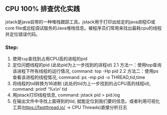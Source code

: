 ## CPU 100% 排查优化实践

jstack是java自带的一种堆栈跟踪工具。jstack用于打印出给定的java进程ID或core file或远程调试服务的Java堆栈信息。被程序员们常用来找出最耗cpu的线程并定位错误代码。

### Step:
1. 使用`top`查找到占用CPU高的进程的pid
2. 定位问题线程的pid (此处pid为上一步找到的进程id)
    2.1 方法一：使用top查询该进程下所有线程的运行情况, command: top -Hp pid
    2.2 方法二：使用ps查看该进程的线程情况, command: ps -mp pid -o THREAD,tid,time
3. 将线程的tid转换为16进制 (此处的tid为上一步找到的占CPU高的线程id), command: printf ‘%x\n’ tid
4. 用jstack打印线程信息, command: jstack pid > pid.log
5. 在输出文件中寻找上面得到的tid, 就能定位到我们要的信息。或者利用可视化工具(https://fastthread.io/ -> CPU Threads)直接分析日志